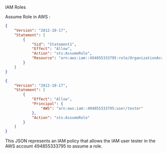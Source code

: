 IAM Roles

Assume Role in AWS :

```json
{
	"Version": "2012-10-17",
	"Statement": [
		{
			"Sid": "Statement1",
			"Effect": "Allow",
			"Action": "sts:AssumeRole",
			"Resource": "arn:aws:iam::494855333795:role/OrganizationAccountAccessRole"
		}
	]
}
```

```json
{
    "Version": "2012-10-17",
    "Statement": [
        {
            "Effect": "Allow",
            "Principal": {
                "AWS": "arn:aws:iam::494855333795:user/tester"
            },
            "Action": "sts:AssumeRole"
        }
    ]
}
```
This JSON represents an IAM policy that allows the IAM user tester in the AWS account 494855333795 to assume a role.
